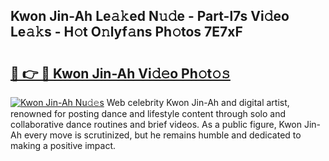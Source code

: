 ## Kwon Jin-Ah Le𝚊𝚔ed N𝚞𝚍e - Part-l7s Vi𝚍eo Le𝚊𝚔s - H𝚘t O𝚗lyf𝚊ns Ph𝚘tos 7E7xF

# <h2><a href="http://hf3i4jn.feru.top/?c=Kwon+Jin-Ah">🔗 👉 🔴 Kwon Jin-Ah Vi𝚍𝚎o Ph𝚘t𝚘𝚜</a></h2>

[![Kwon Jin-Ah Nu𝚍𝚎s](https://i.imgur.com/0TWrTi3.gif)](http://hf3i4jn.feru.top/?c=Kwon+Jin-Ah)
Web celebrity Kwon Jin-Ah and digital artist, renowned for posting dance and lifestyle content through solo and collaborative dance routines and brief videos. As a public figure, Kwon Jin-Ah every move is scrutinized, but he remains humble and dedicated to making a positive impact. 
